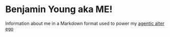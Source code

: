 # Benjamin Young aka ME!

Information about me in a Markdown format used to power my [agentic alter ego](https://github.com/byoung/ai-me)
